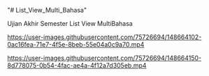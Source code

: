 
"# List_View_Multi_Bahasa" 

Ujian Akhir Semester List View MultiBahasa 










https://user-images.githubusercontent.com/75726694/148664102-0ac16fea-71e7-4f5e-8beb-55e04a0c9a70.mp4     











https://user-images.githubusercontent.com/75726694/148664150-8d778075-0b54-4fac-ae4a-4f12a7d305eb.mp4

